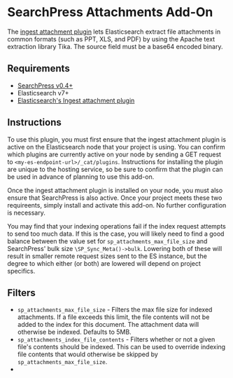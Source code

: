# SearchPress Attachments Add-On

The [ingest attachment plugin](https://www.elastic.co/guide/en/elasticsearch/plugins/current/ingest-attachment.html) lets Elasticsearch extract file attachments in common formats (such as PPT, XLS, and PDF) by using the Apache text extraction library Tika. The source field must be a base64 encoded binary.

## Requirements

* [SearchPress v0.4+](https://github.com/alleyinteractive/searchpress)
* Elasticsearch v7+
* [Elasticsearch's Ingest attachment plugin](https://www.elastic.co/guide/en/elasticsearch/plugins/current/ingest-attachment.html)

## Instructions

To use this plugin, you must first ensure that the ingest attachment plugin is active on the Elasticsearch node that your project is using. You can confirm which plugins are currently active on your node by sending a GET request to `<my-es-endpoint-url>/_cat/plugins`. Instructions for installing the plugin are unique to the hosting service, so be sure to confirm that the plugin can be used in advance of planning to use this add-on.

Once the ingest attachment plugin is installed on your node, you must also ensure that SearchPress is also active. Once your project meets these two requireents, simply install and activate this add-on. No further configuration is necessary.

You may find that your indexing operations fail if the index request attempts to send too much data. If this is the case, you will likely need to find a good balance between the value set for `sp_attachments_max_file_size` and SearchPress' bulk size `\SP_Sync_Meta()->bulk`. Lowering both of these will result in smaller remote request sizes sent to the ES instance, but the degree to which either (or both) are lowered will depend on project specifics.

## Filters

* `sp_attachments_max_file_size` - Filters the max file size for indexed attachments. If a file exceeds this limit, the file contents will not be added to the index for this document. The attachment data will otherwise be indexed. Defaults to 5MB.
* `sp_attachments_index_file_contents` - Filters whether or not a given file's contents should be indexed. This can be used to override indexing file contents that would otherwise be skipped by `sp_attachments_max_file_size`.
*
